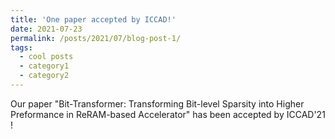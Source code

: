 ```yaml
---
title: 'One paper accepted by ICCAD!'
date: 2021-07-23
permalink: /posts/2021/07/blog-post-1/
tags:
  - cool posts
  - category1
  - category2
---
```

Our paper "Bit-Transformer: Transforming Bit-level Sparsity into Higher Preformance in ReRAM-based Accelerator" has been accepted by ICCAD'21 !


